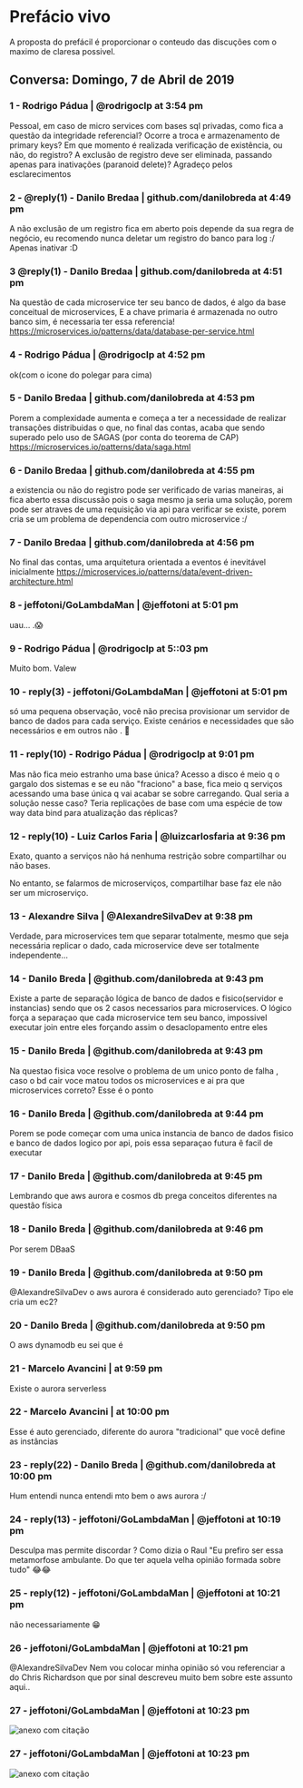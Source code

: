 
# Prefácio vivo

A proposta do prefácil é proporcionar o conteudo das discuções com o maximo de claresa possivel.

## Conversa: Domingo, 7 de Abril de 2019

### 1 - Rodrigo Pádua | @rodrigoclp at 3:54 pm
Pessoal, em caso de micro services com bases sql privadas, como fica a questão da integridade referencial? Ocorre a troca e armazenamento de primary keys? Em que momento é realizada verificação de existência, ou não, do registro? A exclusão de registro deve ser eliminada, passando apenas para inativações (paranoid delete)? Agradeço pelos esclarecimentos

### 2 - @reply(1) - Danilo Bredaa | github.com/danilobreda at 4:49 pm
A não exclusão de um registro fica em aberto pois depende da sua regra de negócio, eu recomendo nunca deletar um registro do banco para log :/ Apenas inativar :D

### 3 @reply(1) - Danilo Bredaa | github.com/danilobreda at 4:51 pm
Na questão de cada microservice ter seu banco de dados, é algo da base conceitual de microservices, E a chave primaria é armazenada no outro banco sim, é necessaria ter essa referencia! https://microservices.io/patterns/data/database-per-service.html


### 4 - Rodrigo Pádua | @rodrigoclp at 4:52 pm
ok(com o icone do polegar para cima)

### 5 - Danilo Bredaa | github.com/danilobreda at 4:53 pm
Porem a complexidade aumenta e começa a ter a necessidade de realizar transações distribuidas o que, no final das contas, acaba que sendo superado pelo uso de SAGAS (por conta do teorema de CAP) https://microservices.io/patterns/data/saga.html

### 6 - Danilo Bredaa | github.com/danilobreda at 4:55 pm
a existencia ou não do registro pode ser verificado de varias maneiras, ai fica aberto essa discussão pois o saga mesmo ja seria uma solução, porem pode ser atraves de uma requisição via api para verificar se existe, porem cria se um problema de dependencia com outro microservice :/


### 7 - Danilo Bredaa | github.com/danilobreda at 4:56 pm
No final das contas, uma arquitetura orientada a eventos é inevitável inicialmente https://microservices.io/patterns/data/event-driven-architecture.html


### 8 - jeffotoni/GoLambdaMan | @jeffotoni at 5:01 pm
uau... .:scream:

### 9 - Rodrigo Pádua | @rodrigoclp at 5::03 pm

Muito bom. Valew

### 10 - reply(3) - jeffotoni/GoLambdaMan | @jeffotoni at 5:01 pm

só uma pequena observação, você não precisa provisionar um servidor de banco de dados para cada serviço. Existe cenários e necessidades que são necessários e em outros não . :see_no_evil:

### 11 - reply(10) - Rodrigo Pádua | @rodrigoclp at 9:01 pm

Mas não fica meio estranho uma base única? Acesso a disco é meio q o gargalo dos sistemas e se eu não "fraciono" a base, fica meio q serviços acessando uma base única q vai acabar se sobre carregando. Qual seria a solução nesse caso? Teria replicações de base com uma espécie de tow way data bind para atualização das réplicas?

### 12 - reply(10) - Luiz Carlos Faria | @luizcarlosfaria at 9:36 pm

Exato, quanto a serviços não há nenhuma restrição sobre compartilhar ou não bases.

No entanto, se falarmos de microserviços, compartilhar base faz ele não ser um microserviço.

### 13 - Alexandre Silva | @AlexandreSilvaDev at 9:38 pm

Verdade, para microservices tem que separar totalmente, mesmo que seja necessária replicar o dado, cada microservice deve ser totalmente independente...

### 14 - Danilo Breda | @github.com/danilobreda at 9:43 pm

Existe a parte de separação lógica de banco de dados e fisico(servidor e instancias) sendo que os 2 casos necessarios para microservices. O lógico força a separaçao que cada microservice tem seu banco, impossivel executar join entre eles forçando assim o desaclopamento entre eles

### 15 - Danilo Breda | @github.com/danilobreda at 9:43 pm

Na questao fisica voce resolve o problema de um unico ponto de falha , caso o bd cair voce matou todos os microservices e ai pra que microservices correto? Esse é o ponto

### 16 - Danilo Breda | @github.com/danilobreda at 9:44 pm

Porem se pode começar com uma unica instancia de banco de dados fisico e banco de dados logico por api, pois essa separaçao futura ê facil de executar

### 17 - Danilo Breda | @github.com/danilobreda at 9:45 pm
Lembrando que aws aurora e cosmos db prega conceitos diferentes na questão física


### 18 - Danilo Breda | @github.com/danilobreda at 9:46 pm
Por serem DBaaS

### 19 -  Danilo Breda | @github.com/danilobreda at 9:50 pm

@AlexandreSilvaDev o aws aurora é considerado auto gerenciado? Tipo ele cria um ec2?

### 20 -  Danilo Breda | @github.com/danilobreda at 9:50 pm
O aws dynamodb eu sei que é

### 21 - Marcelo Avancini | at 9:59 pm
Existe o aurora serverless

### 22 - Marcelo Avancini | at 10:00 pm
Esse é auto gerenciado, diferente do aurora "tradicional" que você define as instâncias

### 23 - reply(22) - Danilo Breda | @github.com/danilobreda at 10:00 pm
Hum entendi nunca entendi mto bem o aws aurora :/

### 24 - reply(13) - jeffotoni/GoLambdaMan | @jeffotoni at 10:19 pm
Desculpa mas permite discordar ? Como dizia o Raul
"Eu prefiro ser essa metamorfose ambulante. Do que ter aquela velha opinião formada sobre tudo"
:joy::joy:

### 25 - reply(12) -  jeffotoni/GoLambdaMan | @jeffotoni at 10:21 pm
não necessariamente :grin:

### 26 - jeffotoni/GoLambdaMan | @jeffotoni at 10:21 pm
@AlexandreSilvaDev Nem vou colocar minha opinião só vou referenciar a do Chris Richardson que por sinal descreveu muito bem sobre este assunto aqui..

### 27 - jeffotoni/GoLambdaMan | @jeffotoni at 10:23 pm
![anexo com citação](./files/anexo-27.jpeg)


### 27 - jeffotoni/GoLambdaMan | @jeffotoni at 10:23 pm
![anexo com citação](./files/anexo-26.jpeg)
